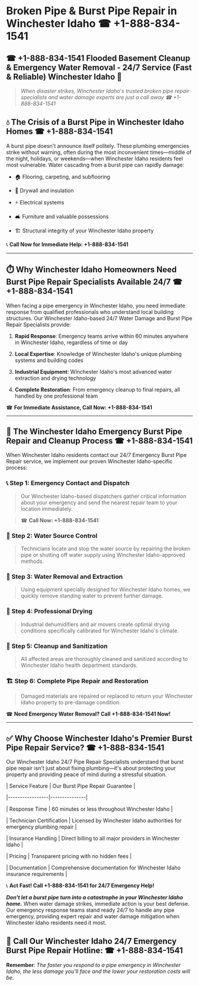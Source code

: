 # Broken Pipe & Burst Pipe Repair in Winchester Idaho ☎ +1-888-834-1541  
## ☎ +1-888-834-1541 Flooded Basement Cleanup & Emergency Water Removal - 24/7 Service (Fast & Reliable) Winchester Idaho 🚨  

> *When disaster strikes, Winchester Idaho's trusted broken pipe repair specialists and water damage experts are just a call away ☎ +1-888-834-1541*  

## 💧 The Crisis of a Burst Pipe in Winchester Idaho Homes ☎ +1-888-834-1541  

A burst pipe doesn't announce itself politely. These plumbing emergencies strike without warning, often during the most inconvenient times—middle of the night, holidays, or weekends—when Winchester Idaho residents feel most vulnerable. Water cascading from a burst pipe can rapidly damage:  

* 🏠 Flooring, carpeting, and subflooring  
* 🧱 Drywall and insulation  
* ⚡ Electrical systems  
* 🛋️ Furniture and valuable possessions  
* 🏗️ Structural integrity of your Winchester Idaho property  

📞 **Call Now for Immediate Help: +1-888-834-1541**  

---  

## ⏱️ Why Winchester Idaho Homeowners Need Burst Pipe Repair Specialists Available 24/7 ☎ +1-888-834-1541  

When facing a pipe emergency in Winchester Idaho, you need immediate response from qualified professionals who understand local building structures. Our Winchester Idaho-based 24/7 Water Damage and Burst Pipe Repair Specialists provide:  

1. **Rapid Response**: Emergency teams arrive within 60 minutes anywhere in Winchester Idaho, regardless of time or day  
2. **Local Expertise**: Knowledge of Winchester Idaho's unique plumbing systems and building codes  
3. **Industrial Equipment**: Winchester Idaho's most advanced water extraction and drying technology  
4. **Complete Restoration**: From emergency cleanup to final repairs, all handled by one professional team  

☎ **For Immediate Assistance, Call Now: +1-888-834-1541**  

---  

## 🔧 The Winchester Idaho Emergency Burst Pipe Repair and Cleanup Process ☎ +1-888-834-1541  

When Winchester Idaho residents contact our 24/7 Emergency Burst Pipe Repair service, we implement our proven Winchester Idaho-specific process:  

### 📞 Step 1: Emergency Contact and Dispatch  
> Our Winchester Idaho-based dispatchers gather critical information about your emergency and send the nearest repair team to your location immediately.  
> ☎ **Call Now: +1-888-834-1541**  

### 🚿 Step 2: Water Source Control  
> Technicians locate and stop the water source by repairing the broken pipe or shutting off water supply using Winchester Idaho-approved methods.  

### 🌊 Step 3: Water Removal and Extraction  
> Using equipment specially designed for Winchester Idaho homes, we quickly remove standing water to prevent further damage.  

### 💨 Step 4: Professional Drying  
> Industrial dehumidifiers and air movers create optimal drying conditions specifically calibrated for Winchester Idaho's climate.  

### 🧼 Step 5: Cleanup and Sanitization  
> All affected areas are thoroughly cleaned and sanitized according to Winchester Idaho health department standards.  

### 🏗️ Step 6: Complete Pipe Repair and Restoration  
> Damaged materials are repaired or replaced to return your Winchester Idaho property to pre-damage condition.  

☎ **Need Emergency Water Removal? Call +1-888-834-1541 Now!**  

---  

## ✅ Why Choose Winchester Idaho's Premier Burst Pipe Repair Service? ☎ +1-888-834-1541  

Our Winchester Idaho 24/7 Pipe Repair Specialists understand that burst pipe repair isn't just about fixing plumbing—it's about protecting your property and providing peace of mind during a stressful situation.  

| Service Feature | Our Burst Pipe Repair Guarantee |  
|-----------------|---------------|  
| Response Time | 60 minutes or less throughout Winchester Idaho |  
| Technician Certification | Licensed by Winchester Idaho authorities for emergency plumbing repair |  
| Insurance Handling | Direct billing to all major providers in Winchester Idaho |  
| Pricing | Transparent pricing with no hidden fees |  
| Documentation | Comprehensive documentation for Winchester Idaho insurance requirements |  

📞 **Act Fast! Call +1-888-834-1541 for 24/7 Emergency Help!**  

***Don't let a burst pipe turn into a catastrophe in your Winchester Idaho home.*** When water damage strikes, immediate action is your best defense. Our emergency response teams stand ready 24/7 to handle any pipe emergency, providing expert repair and water damage mitigation when Winchester Idaho residents need it most.  

## 📱 Call Our Winchester Idaho 24/7 Emergency Burst Pipe Repair Hotline: ☎ +1-888-834-1541  

**Remember**: *The faster you respond to a pipe emergency in Winchester Idaho, the less damage you'll face and the lower your restoration costs will be.*